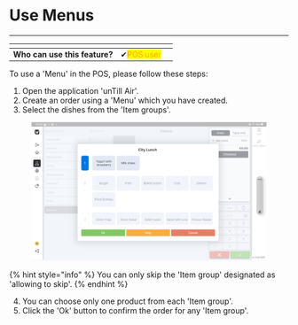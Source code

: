 # Use Menus

***

<table data-card-size="large" data-view="cards"><thead><tr><th></th><th></th><th></th></tr></thead><tbody><tr><td><strong>Who can use this feature?</strong></td><td><span data-gb-custom-inline data-tag="emoji" data-code="2714">✔</span><mark style="color:orange;">POS user</mark></td><td></td></tr></tbody></table>

To use a 'Menu' in the POS, please follow these steps:

1. Open the application 'unTill Air'.
2. Create an order using a 'Menu' which you have created.
3. Select the dishes from the 'Item groups'.

<figure><img src="../../../.gitbook/assets/menu3.jpg" alt=""><figcaption></figcaption></figure>

{% hint style="info" %}
You can only skip the 'Item group' designated as 'allowing to skip'.
{% endhint %}

4. You can choose only one product from each 'Item group'.
5. Click the 'Ok' button to confirm the order for any 'Item group'.&#x20;
